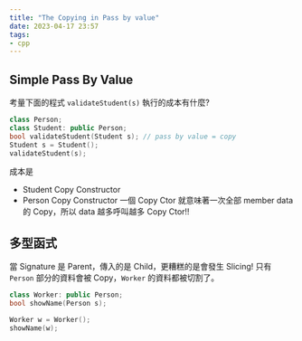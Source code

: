 ```yaml
---
title: "The Copying in Pass by value"
date: 2023-04-17 23:57
tags:
- cpp
---
```


## Simple Pass By Value
考量下面的程式 `validateStudent(s)` 執行的成本有什麼?

```cpp
class Person;
class Student: public Person;
bool validateStudent(Student s); // pass by value = copy
Student s = Student();
validateStudent(s); 
```

成本是
- Student Copy Constructor
- Person Copy Constructor
一個 Copy Ctor 就意味著一次全部 member data 的 Copy，所以 data 越多呼叫越多 Copy Ctor!! 

## 多型函式
當 Signature 是 Parent，傳入的是 Child，更糟糕的是會發生 Slicing! 只有 `Person` 部分的資料會被 Copy，`Worker` 的資料都被切割了。

```cpp
class Worker: public Person;
bool showName(Person s);

Worker w = Worker();
showName(w);
```